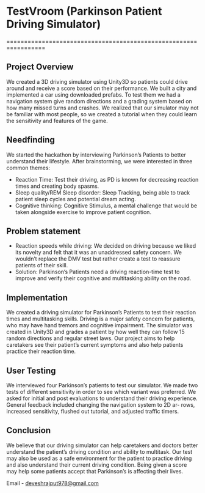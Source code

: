 # TestVroom (Parkinson Patient Driving Simulator)
=================================================================
## Project Overview
We created a 3D driving simulator using Unity3D so patients could drive around and receive a score based on their performance. We built a city and
implemented a car using downloaded prefabs. To test them we had a navigation system give random directions and a grading system based on how
many missed turns and crashes. We realized that our simulator may not be familiar with most people, so we created a tutorial when they could learn the
sensitivity and features of the game.

## Needfinding
We started the hackathon by interviewing Parkinson’s Patients to better understand
their lifestyle. After brainstorming, we were interested in three common themes:

- Reaction Time: Test their driving, as PD is known for decreasing reaction times and
creating body spasms.
- Sleep quality/REM Sleep disorder: Sleep Tracking, being able to track patient sleep
cycles and potential dream acting.
- Cognitive thinking: Cognitive Stimulus, a mental challenge that would be taken
alongside exercise to improve patient cognition.

## Problem statement
- Reaction speeds while driving: We decided on driving because we liked its
novelty and felt that it was an unaddressed safety concern. We wouldn’t
replace the DMV test but rather create a test to reassure patients of their skill.
- Solution: Parkinson’s Patients need a driving reaction-time test to
improve and verify their cognitive and multitasking ability on the road.

## Implementation
We created a driving simulator for Parkinson’s Patients to test their reaction times and multitasking skills. Driving is a major safety concern for patients,
who may have hand tremors and cognitive impairment. The simulator was created in Unity3D and grades a patient by how well they can follow 15
random directions and regular street laws. Our project aims to help caretakers see their patient’s current symptoms and also help patients practice
their reaction time.

## User Testing
We interviewed four Parkinson’s patients to test our simulator. We made two tests of different sensitivity in order to see which variant was preferred.
We asked for initial and post evaluations to understand their driving experience. General feedback included changing the navigation system to 2D ar-
rows, increased sensitivity, flushed out tutorial, and adjusted traffic timers.

## Conclusion
We believe that our driving simulator can help caretakers and doctors better understand the patient’s driving condition and ability to multitask. Our test
may also be used as a safe environment for the patient to practice driving and also understand their current driving condition. Being given a score may
help some patients accept that Parkinson’s is affecting their lives.


Email - deveshrajput978@gmail.com

